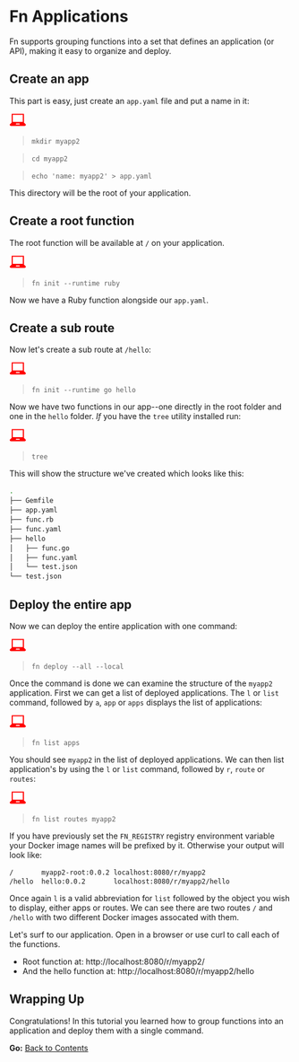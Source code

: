 # Fn Applications

Fn supports grouping functions into a set that defines an application (or API), making it easy to organize and deploy.

## Create an app

This part is easy, just create an `app.yaml` file and put a name in it:

![user input](../images/userinput.png)
> `mkdir myapp2`

> `cd myapp2`

> `echo 'name: myapp2' > app.yaml`

This directory will be the root of your application.

## Create a root function

The root function will be available at `/` on your application.

![user input](../images/userinput.png)
> `fn init --runtime ruby`

Now we have a Ruby function alongside our `app.yaml`.

## Create a sub route

Now let's create a sub route at `/hello`:

![user input](../images/userinput.png)
>`fn init --runtime go hello`

Now we have two functions in our app--one directly in the root folder
and one in the `hello` folder.  _If_ you have the `tree` utility installed
run:

![user input](../images/userinput.png)
> `tree`

This will show the structure we've created which looks like this:

```sh
.
├── Gemfile
├── app.yaml
├── func.rb
├── func.yaml
├── hello
│   ├── func.go
│   ├── func.yaml
│   └── test.json
└── test.json
```

## Deploy the entire app

Now we can deploy the entire application with one command:

![user input](../images/userinput.png)
> `fn deploy --all --local`

Once the command is done we can examine the structure of the `myapp2`
application.  First we can get a list of deployed applications. The `l` or `list` command, followed by `a`, `app` or `apps` displays the list of
applications:

![user input](../images/userinput.png)
> `fn list apps`

You should see `myapp2` in the list of deployed applications.  We can
then list application's by using the `l` or `list` command, followed by `r`, `route` or `routes`:

![user input](../images/userinput.png)
> `fn list routes myapp2`

If you have previously set the `FN_REGISTRY` registry environment variable
your Docker image names will be prefixed by it. Otherwise your output will look
like:

```
/       myapp2-root:0.0.2 localhost:8080/r/myapp2
/hello  hello:0.0.2       localhost:8080/r/myapp2/hello
```

Once again `l` is a valid abbreviation for `list` followed by the object you wish to display, either apps or routes. We can see there
are two routes `/` and `/hello` with two different Docker images
assocated with them.

Let's surf to our application.  Open in a browser or use curl to call each
of the functions.

* Root function at: http://localhost:8080/r/myapp2/
* And the hello function at: http://localhost:8080/r/myapp2/hello

## Wrapping Up

Congratulations! In this tutorial you learned how to group functions into an application and deploy them with a single command.

**Go:** [Back to Contents](../README.md)
